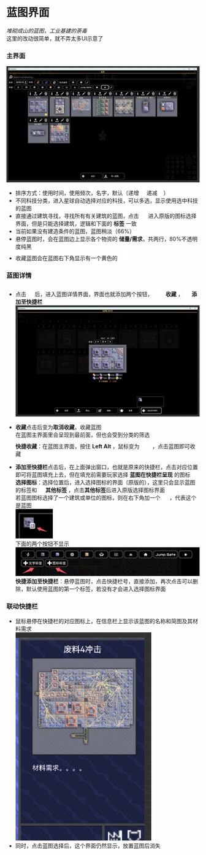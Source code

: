 # 蓝图界面
*堆砌成山的蓝图，工业基建的荼毒*  
这里的改动很简单，就不弄太多UI示意了
### 主界面
![alt text](图/蓝图.png)
- 排序方式：使用时间，使用频次，名字，默认（递增![alt text](图/upload.png) 递减![alt text](图/download.png)）  
- 不同科技分类，进入星球自动选择对应的科技，可以多选，显示使用选中科技的蓝图  
- 直接通过建筑寻找，寻找所有有关建筑的蓝图，点击 ![alt text](图/pencil.png) 进入原版的图标选择界面，但是只能选择建筑，逻辑和下面的 **标签** 一致   
- 当前如果没有建造条件的蓝图，蓝图稍淡（66%）  
- 悬停蓝图时，会在蓝图边上显示各个物资的 **储量/需求**，共两行，80%不透明度纯黑
- 收藏蓝图会在蓝图右下角显示有一个黄色的 ![alt text](图/star.png)
### 蓝图详情
- 点击 ![alt text](图/about.png) 后，进入蓝图详情界面，界面也就添加两个按钮， ![alt text](图/star.png) **收藏** ， ![alt text](图/add.png) **添加至快捷栏**    
 ![alt text](图/蓝图-详情.png)
- **收藏**点击后变为**取消收藏**，收藏蓝图  
在蓝图主界面里会呈现到最前面，但也会受到分类的筛选  
**快捷收藏**：在蓝图主界面，按住 **Left Alt** ，鼠标变为 ![alt text](图/star.png) ，点击蓝图即可收藏

- **添加至快捷栏**点击后，在上面弹出窗口，也就是原来的快捷栏，点击对应位置即可将蓝图填充上去，但在填充前需要玩家选择 **蓝图在快捷栏呈现** 的图标    
**选择图标**：选择位置后，进入选择图标的界面（原版的），这里只会显示蓝图的标签和  ![alt text](图/add.png) **其他标签**
，点击**其他标签**后进入原版选择图标界面  
若蓝图图标选择了一个建筑或单位的图标，则在右下角加一个 ![alt text](图/paste.png) ，代表这个是蓝图  
![alt text](图/蓝图-图标.png)  
下面的两个按钮不显示  
![alt text](图/蓝图-快捷图标.png)  
**快捷添加至快捷栏**：悬停蓝图时，点击快捷栏号，直接添加，再次点击可以删除，默认使用蓝图的第一个标签，若没有才会进入选择图标界面  


### 联动快捷栏
- 鼠标悬停在快捷栏的对应图标上，在信息栏上显示该蓝图的名称和简图及其材料需求  
![alt text](图/蓝图-快捷.png)
- 同时，点击蓝图选择后，这个界面仍然显示，放置蓝图后消失